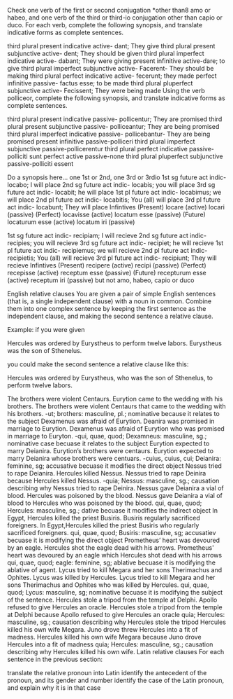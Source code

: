 Check one verb of the first or second conjugation *other than8 amo or habeo, and one verb of the third or third-io conjugation other than capio or duco. For each verb, complete the following synopsis, and translate indicative forms as complete sentences.

third plural present indicative active- dant; They give 
third plural present subjunctive active- dent; They should be given
third plural imperfect indicative active- dabant; They were giving
present infinitive active-dare; to give 
third plural imperfect subjunctive active- Facerent- They should be making
third plural perfect indicative active- fecerunt; they made
perfect infinitive passive- factus esse; to be made
third plural pluperfect subjunctive active- Fecissent; They were being made
Using the verb polliceor, complete the following synopsis, and translate indicative forms as complete sentences.

third plural present indicative passive- pollicentur; They are promised
third plural present subjunctive passive- polliceantur; They are being promised
third plural imperfect indicative passive- pollicebantur- They are being promised
present infinitive passive-polliceri
third plural imperfect subjunctive passive-pollicerentur
third plural perfect indicative passive-polliciti sunt
perfect active passive-none
third plural pluperfect subjunctive passive-polliciti essent

Do a synopsis here… one 1st or 2nd, one 3rd or 3rdio
1st sg future act indic- locabo; I will place
2nd sg future act indic- locabis; you will place
3rd sg future act indic- locabit; he will place
1st pl future act indic- locabimus; we will place
2nd pl future act indic- locabitis; You (all) will place
3rd pl future act indic- locabunt; They will place
Infintives (Present)	locare (active)	locari (passive)
           (Perfect)  locavisse (active)	locatum esse (passive)
           (Future)	  locaturum esse (active)	locatum iri (passive)

1st sg future act indic- recipiam; I will recieve
2nd sg future act indic- recipies; you will recieve
3rd sg future act indic- recipiet; he will recieve 
1st pl future act indic- recipiemus; we will recieve
2nd pl future act indic- recipietis; You (all) will recieve 
3rd pl future act indic- recipiunt; They will recieve
Infintives (Present)	recipere (active)	recipi (passive)
           (Perfect)  recepisse (active) receptum esse (passive)
           (Future)	recepturum esse (active)	receptum iri (passive)
but not amo, habeo, capio or duco

English relative clauses
You are given a pair of simple English sentences (that is, a single independent clause) with a noun in common. Combine them into one complex sentence by keeping the first sentence as the independent clause, and making the second sentence a relative clause.

Example: if you were given

Hercules was ordered by Eurystheus to perform twelve labors. Eurystheus was the son of Sthenelus.

you could make the second sentence a relative clause like this:

Hercules was ordered by Eurystheus, who was the son of Sthenelus, to perform twelve labors.

The brothers were violent Centaurs. Eurytion came to the wedding with his brothers.
  The brothers were violent Centaurs that came to the wedding with his brothers.
   -ut; brothers: masculine, pl.; nominative because it relates to the subject
Dexamenus was afraid of Eurytion. Deanira was promised in marriage to Eurytion.
  Dexamenus was afraid of Eurytion who was promised in marriage to Euryton.
    -qui, quae, quod; Dexamneus: masculine, sg.; nominative case becuase it relates to the subject
Eurytion expected to marry Deianira. Eurytion’s brothers were centaurs.
  Eurytion expected to marry Deianira whose brothers were centuars.
    -cuius, cuius, cui; Deianira: feminine, sg; accusative becuase it modifies the direct object
Nessus tried to rape Deianira. Hercules killed Nessus.
  Nessus tried to rape Deinira because Hercules killed Nessus.
    -quia; Nessus: masculine, sg.; causation describing why Nessus tried to rape Deinira.
Nessus gave Deianira a vial of blood. Hercules was poisoned by the blood.
  Nessus gave Deianira a vial of blood to Hercules who was poisoned by the blood.
    qui, quae, quod; Hercules: masculine, sg.; dative becuase it modifies the indirect object
In Egypt, Hercules killed the priest Busiris. Busiris regularly sacrificed foreigners.
  In Egypt,Hercules killed the priest Busiris who regularly sacrificed foreigners.
    qui, quae, quod; Busiris: masculine, sg; accusatiev becuase it is modifying the direct object
Prometheus’ heart was devoured by an eagle. Hercules shot the eagle dead with his arrows.
  Prometheus' heart was devoured by an eagle which Hercules shot dead with his arrows
  qui, quae, quod; eagle: feminine, sg; ablative becuase it is modifying the ablative of agent.
Lycus tried to kill Megara and her sons Therimachus and Ophites. Lycus was killed by Hercules.
  Lycus tried to kill Megara and her sons Therimachus and Ophites who was killed by Hercules.
  qui, quae, quod; Lycus: masculine, sg; nominative becuase it is modifying the subject of the sentence.
Hercules stole a tripod from the temple at Delphi. Apollo refused to give Hercules an oracle.
 Hercules stole a tripod from the temple at Delphi because Apollo refused to give Hercules an oracle
 quia; Hercules: masculine, sg.; causation describing why Hercules stole the tripod
Hercules killed his own wife Megara. Juno drove threw Hercules into a fit of madness.
  Hercules killed his own wife Megara because Juno drove Hercules into a fit of madness
  quia; Hercules: masculine, sg.; causation describing why Hercules killed his own wife.
Latin relative clauses
For each sentence in the previous section:

translate the relative pronoun into Latin
identify the antecedent of the pronoun, and its gender and number
identify the case of the Latin pronoun, and explain why it is in that case
